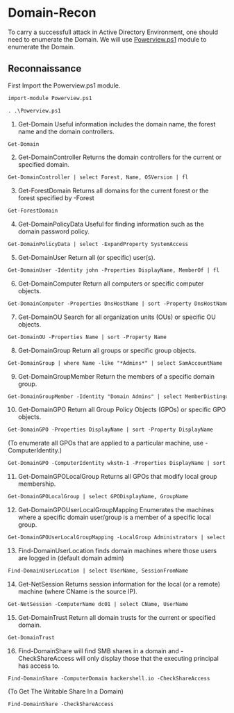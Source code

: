 # Domain-Recon
To carry a successfull attack in Active Directory Environment, one should need to enumerate the Domain. We will use [Powerview.ps1](https://github.com/PowerShellMafia/PowerSploit/blob/master/Recon/PowerView.ps1) module to enumerate the Domain.

## Reconnaissance

First Import the Powerview.ps1 module.
```markdown
import-module Powerview.ps1
```
```markdown
. .\Powerview.ps1
```


1. Get-Domain Useful information includes the domain name, the forest name and the domain controllers.
```markdown
Get-Domain
```

2. Get-DomainController Returns the domain controllers for the current or specified domain.
```markdown
Get-DomainController | select Forest, Name, OSVersion | fl
```

3. Get-ForestDomain Returns all domains for the current forest or the forest specified by -Forest
```markdown
Get-ForestDomain
```

4. Get-DomainPolicyData Useful for finding information such as the domain password policy.
```markdown
Get-DomainPolicyData | select -ExpandProperty SystemAccess
```

5. Get-DomainUser Return all (or specific) user(s).
```markdown
Get-DomainUser -Identity john -Properties DisplayName, MemberOf | fl
```

6. Get-DomainComputer Return all computers or specific computer objects.
```markdown
Get-DomainComputer -Properties DnsHostName | sort -Property DnsHostName
```

7. Get-DomainOU Search for all organization units (OUs) or specific OU objects.
```markdown
Get-DomainOU -Properties Name | sort -Property Name
```

8. Get-DomainGroup Return all groups or specific group objects.
```markdown
Get-DomainGroup | where Name -like "*Admins*" | select SamAccountName
```

9. Get-DomainGroupMember Return the members of a specific domain group.
```markdown
Get-DomainGroupMember -Identity "Domain Admins" | select MemberDistinguishedName
```

10. Get-DomainGPO Return all Group Policy Objects (GPOs) or specific GPO objects.
```markdown
Get-DomainGPO -Properties DisplayName | sort -Property DisplayName
```
(To enumerate all GPOs that are applied to a particular machine, use -ComputerIdentity.)
```markdown
Get-DomainGPO -ComputerIdentity wkstn-1 -Properties DisplayName | sort -Property DisplayName
```

11. Get-DomainGPOLocalGroup Returns all GPOs that modify local group membership.
```markdown
Get-DomainGPOLocalGroup | select GPODisplayName, GroupName
```

12. Get-DomainGPOUserLocalGroupMapping Enumerates the machines where a specific domain user/group is a member of a specific local group.
```markdown
Get-DomainGPOUserLocalGroupMapping -LocalGroup Administrators | select ObjectName, GPODisplayName, ContainerName, ComputerName
```

13. Find-DomainUserLocation finds domain machines where those users are logged in (default domain admin)
```markdown
Find-DomainUserLocation | select UserName, SessionFromName
```

14. Get-NetSession Returns session information for the local (or a remote) machine (where CName is the source IP).
```markdown
Get-NetSession -ComputerName dc01 | select CName, UserName
```

15. Get-DomainTrust Return all domain trusts for the current or specified domain.
```markdown
Get-DomainTrust
```

16. Find-DomainShare will find SMB shares in a domain and -CheckShareAccess will only display those that the executing principal has access to.
```markdown
Find-DomainShare -ComputerDomain hackershell.io -CheckShareAccess
```

(To Get The Writable Share In a Domain)
```markdown
Find-DomainShare -CheckShareAccess
```

